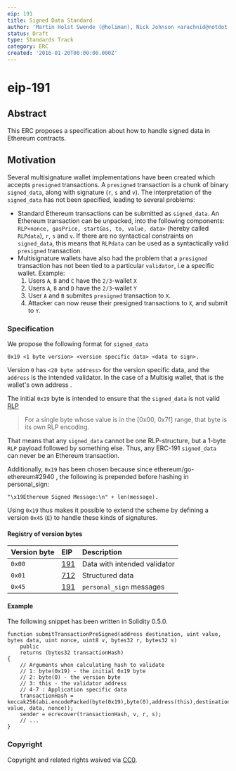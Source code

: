 ```yaml
---
eip: 191
title: Signed Data Standard
author: 'Martin Holst Swende (@holiman), Nick Johnson <arachnid@notdot.net>'
status: Draft
type: Standards Track
category: ERC
created: '2016-01-20T00:00:00.000Z'
---
```


# eip-191

## Abstract

This ERC proposes a specification about how to handle signed data in Ethereum contracts.

## Motivation

Several multisignature wallet implementations have been created which accepts `presigned` transactions. A `presigned` transaction is a chunk of binary `signed_data`, along with signature \(`r`, `s` and `v`\). The interpretation of the `signed_data` has not been specified, leading to several problems:

* Standard Ethereum transactions can be submitted as `signed_data`. An Ethereum transaction can be unpacked, into the following components: `RLP<nonce, gasPrice, startGas, to, value, data>` \(hereby called `RLPdata`\), `r`, `s` and `v`. If there are no syntactical constraints on `signed_data`, this means that `RLPdata` can be used as a syntactically valid `presigned` transaction.
* Multisignature wallets have also had the problem that a `presigned` transaction has not been tied to a particular `validator`, i.e a specific wallet. Example:
  1. Users `A`, `B` and `C` have the `2/3`-wallet `X`
  2. Users `A`, `B` and `D` have the `2/3`-wallet `Y`
  3. User `A` and `B` submites `presigned` transaction to `X`.
  4. Attacker can now reuse their presigned transactions to `X`, and submit to `Y`.

### Specification

We propose the following format for `signed_data`

```text
0x19 <1 byte version> <version specific data> <data to sign>.
```

Version `0` has `<20 byte address>` for the version specific data, and the `address` is the intended validator. In the case of a Multisig wallet, that is the wallet's own address .

The initial `0x19` byte is intended to ensure that the `signed_data` is not valid [RLP](https://github.com/ethereum/wiki/wiki/RLP)

> For a single byte whose value is in the \[0x00, 0x7f\] range, that byte is its own RLP encoding.

That means that any `signed_data` cannot be one RLP-structure, but a 1-byte `RLP` payload followed by something else. Thus, any ERC-191 `signed_data` can never be an Ethereum transaction.

Additionally, `0x19` has been chosen because since ethereum/go-ethereum\#2940 , the following is prepended before hashing in personal\_sign:

```text
"\x19Ethereum Signed Message:\n" + len(message).
```

Using `0x19` thus makes it possible to extend the scheme by defining a version `0x45` \(`E`\) to handle these kinds of signatures.

#### Registry of version bytes

| Version byte | EIP | Description |
| :--- | :--- | :--- |
| `0x00` | [191](https://eips.ethereum.org/EIPS/eip-191) | Data with intended validator |
| `0x01` | [712](https://eips.ethereum.org/EIPS/eip-712) | Structured data |
| `0x45` | [191](https://eips.ethereum.org/EIPS/eip-191) | `personal_sign` messages |

#### Example

The following snippet has been written in Solidity 0.5.0.

```text
function submitTransactionPreSigned(address destination, uint value, bytes data, uint nonce, uint8 v, bytes32 r, bytes32 s)
    public
    returns (bytes32 transactionHash)
{
    // Arguments when calculating hash to validate
    // 1: byte(0x19) - the initial 0x19 byte
    // 2: byte(0) - the version byte
    // 3: this - the validator address
    // 4-7 : Application specific data
    transactionHash = keccak256(abi.encodePacked(byte(0x19),byte(0),address(this),destination, value, data, nonce));
    sender = ecrecover(transactionHash, v, r, s);
    // ...
}
```

### Copyright

Copyright and related rights waived via [CC0](https://creativecommons.org/publicdomain/zero/1.0/).

